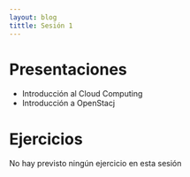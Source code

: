 ```yaml
---
layout: blog
tittle: Sesión 1
---
```


# Presentaciones

* Introducción al Cloud Computing
* Introducción a OpenStacj

# Ejercicios

No hay previsto ningún ejercicio en esta sesión
